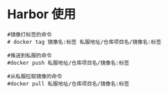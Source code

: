 # Harbor 使用

``` shell
#镜像打标签的命令
# docker tag 镜像名:标签 私服地址/仓库项目名/镜像名:标签
 
#推送到私服的命令
#docker push 私服地址/仓库项目名/镜像名:标签
 
#从私服拉取镜像的命令
#docker pull 私服地址/仓库项目名/镜像名:标签
```

